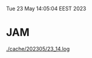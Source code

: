 Tue 23 May 14:05:04 EEST 2023
# JAM
<a href='./cache/202305/23_14.log'>./cache/202305/23_14.log</a>
